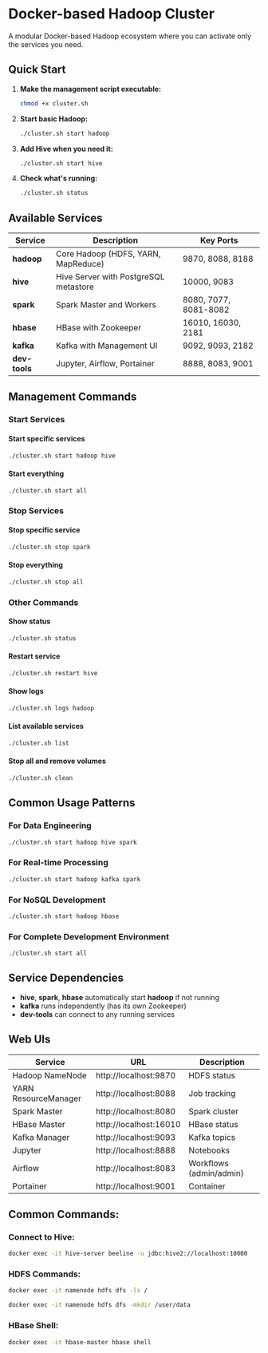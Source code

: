 # Docker-based Hadoop Cluster

A modular Docker-based Hadoop ecosystem where you can activate only the services you need.

## Quick Start

1. **Make the management script executable:**
   ```bash
   chmod +x cluster.sh
   ```

2. **Start basic Hadoop:**
   ```bash
   ./cluster.sh start hadoop
   ```

3. **Add Hive when you need it:**
   ```bash
   ./cluster.sh start hive
   ```

4. **Check what's running:**
   ```bash
   ./cluster.sh status
   ```

## Available Services

| Service | Description | Key Ports |
|---------|-------------|-----------|
| **hadoop** | Core Hadoop (HDFS, YARN, MapReduce) | 9870, 8088, 8188 |
| **hive** | Hive Server with PostgreSQL metastore | 10000, 9083 |
| **spark** | Spark Master and Workers | 8080, 7077, 8081-8082 |
| **hbase** | HBase with Zookeeper | 16010, 16030, 2181   |
| **kafka** | Kafka with Management UI | 9092, 9093, 2182     |
| **dev-tools** | Jupyter, Airflow, Portainer | 8888, 8083, 9001     |

## Management Commands

### Start Services


#### Start specific services

   ```bash
   ./cluster.sh start hadoop hive        
   ```

#### Start everything
   ```bash
   ./cluster.sh start all                
   ```

### Stop Services


#### Stop specific service
   ```bash
   ./cluster.sh stop spark               
   ```

#### Stop everything
   ```bash
   ./cluster.sh stop all                 
   ```

### Other Commands

#### Show status
```bash
./cluster.sh status                   
```

#### Restart service
```bash
./cluster.sh restart hive             
```


#### Show logs
```bash
./cluster.sh logs hadoop              
```

#### List available services
```bash
./cluster.sh list                     
```

#### Stop all and remove volumes
```bash
./cluster.sh clean                    
```

## Common Usage Patterns

### For Data Engineering
```bash
./cluster.sh start hadoop hive spark
```

### For Real-time Processing
```bash
./cluster.sh start hadoop kafka spark
```

### For NoSQL Development
```bash
./cluster.sh start hadoop hbase
```

### For Complete Development Environment
```bash
./cluster.sh start all
```

## Service Dependencies

- **hive**, **spark**, **hbase** automatically start **hadoop** if not running
- **kafka** runs independently (has its own Zookeeper)
- **dev-tools** can connect to any running services

## Web UIs

| Service | URL | Description |
|---------|-----|-------------|
| Hadoop NameNode | http://localhost:9870 | HDFS status |
| YARN ResourceManager | http://localhost:8088 | Job tracking |
| Spark Master | http://localhost:8080 | Spark cluster |
| HBase Master | http://localhost:16010 | HBase status |
| Kafka Manager | http://localhost:9093  | Kafka topics |
| Jupyter | http://localhost:8888  | Notebooks |
| Airflow | http://localhost:8083  | Workflows (admin/admin) |
| Portainer | http://localhost:9001  | Container


## Common Commands:

### Connect to Hive:
```bash
docker exec -it hive-server beeline -u jdbc:hive2://localhost:10000
```

### HDFS Commands:
```bash
docker exec -it namenode hdfs dfs -ls /
```

```bash
docker exec -it namenode hdfs dfs -mkdir /user/data
```


### HBase Shell:
```bash
docker exec -it hbase-master hbase shell
```

